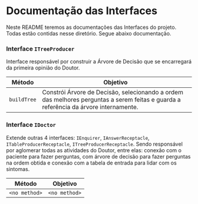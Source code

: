 # Documentação das Interfaces
Neste README teremos as documentações das Interfaces do projeto. Todas estão contidas nesse diretório. Segue abaixo documentação.

### Interface `ITreeProducer`
Interface responsável por construir a Árvore de Decisão que se encarregará da primeira opinião do Doutor.

Método | Objetivo
------ | --------
`buildTree` | Constrói Árvore de Decisão, selecionando a ordem das melhores perguntas a serem feitas e guarda a referência da árvore internamente.

### Interface `IDoctor`
Extende outras 4 interfaces: `IEnquirer`, `IAnswerReceptacle`, `ITableProducerReceptacle`, `ITreeProducerReceptacle`. Sendo responsável por aglomerar todas as atividades do Doutor, entre elas: conexão com o paciente para fazer perguntas, com árvore de decisão para fazer perguntas na ordem obtida e conexão com a tabela de entrada para lidar com os sintomas.

Método | Objetivo
------ | --------
`<no method>` | `<no method>`

